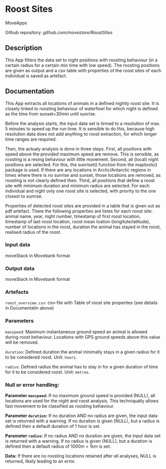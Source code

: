 # Roost Sites
MoveApps

Github repository: *github.com/movestore/RoostSites*

## Description
This App filters the data set to night positions with roosting behaviour (in a certain radius for a certain min time with low speed). The roosting positions are given as output and a csv table with properties of the roost sites of each individual is saved as artefact. 

## Documentation
This App extracts all locations of animals in a defined nightly roost site. It is closely linked to roosting behaviour of waterfowl for which night is defined as the time from sunset+30min until sunrise.

Before the analysis starts, the input data set is tinned to a resolution of max. 5 minutes to speed up the run time. It is sensible to do this, because high resolution data does not add anything to roost extraction, for which longer time ranges are required.

Then, the actualy analysis is done in three steps. First, all positions with speed above the provided maximum speed are remove. This is sensible, as roosting is a resing behaviour with little movement. Second, all (local) night positions are selected. For this, the sunriset() function from the maptools() package is used. If there are any locations in Arctic/Antarctic regions in times where there is no sunrise and sunset, those locations are removed, as roosting is not clearly defined then. Third, all positions that define a roost site with minimum duration and minimum radius are selected. For each individual and night only one roost site is selected, with priority to the one closest to sunrise.

Properties of detected roost sites are provided in a table that is given out as pdf artefact. There the following properties are listes for each roost site: animal name, year, night number, timestamp of first roost location, timestamp of last roost location, roost mean loation (longitute/latitude), number of locations in the roost, duration the animal has stayed in the roost, realised radius of the roost. 

### Input data
moveStack in Movebank format

### Output data
moveStack in Movebank format

### Artefacts
`roost_overview.csv`: csv-file with Table of roost site properites (see details in Documentatin above)

### Parameters 
`maxspeed`: Maximum instantaneous ground speed an animal is allowed during roost behaviour. Locations with GPS ground speeds above this value will be removed.

`duration`: Defined duration the animal minimally stays in a given radius for it to be considered roost. Unit: `hours`.

`radius`: Defined radius the animal has to stay in for a given duration of time for it to be considered roost. Unit: `metres`.

### Null or error handling:
**Parameter `maxspeed`:** If no maximum ground speed is provided (NULL), all locations are used for the night and roost analysis. This techniqually allows fast movement to be classified as roosting behaviour.

**Parameter `duration`:** If no duration AND no radius are given, the input data set is returned with a warning. If no duraiton is given (NULL), but a radius is defined then a default duration of 1 hour is set. 

**Parameter `radius`:** If no radius AND no duration are given, the input data set is returned with a warning. If no radius is given (NULL), but a duration is defined then a default radius of 1000m = 1km is set. 

**Data:** If there are no roosting locations retained after all analyses, NULL is returned, likely leading to an error.